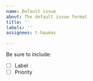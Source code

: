 ```yaml
---
name: Default issue
about: The default issue format
title: ''
labels: ''
assignees: t-haumas

---
```


Be sure to include:
- [ ] Label
- [ ] Priority
